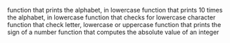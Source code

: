 function that prints the alphabet, in lowercase
function that prints 10 times the alphabet, in lowercase
function that checks for lowercase character
function that check letter, lowercase or uppercase
function that prints the sign of a number
function that computes the absolute value of an integer
